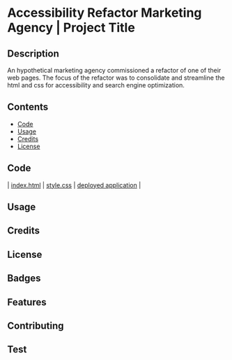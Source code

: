 # Accessibility Refactor Marketing Agency | Project Title

## Description

An hypothetical marketing agency commissioned a refactor of one of their web pages. The focus of the refactor was to consolidate and streamline the html and css for accessibility and search engine optimization. 

## Contents

* [Code](#code)
* [Usage](#usage)
* [Credits](#credits)
* [License](#license)


## Code

| [index.html](./index.html) | [style.css](./assets/css/style.css) | [deployed application](https://scottrohrig.github.io/wk01-accessibility-refactor/) |

## Usage


## Credits


## License


## Badges


## Features


## Contributing


## Test

